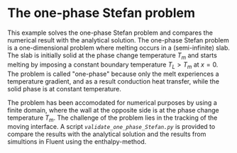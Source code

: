 # The one-phase Stefan problem

This example solves the one-phase Stefan problem and compares the numerical result with the analytical solution.
The one-phase Stefan problem is a one-dimensional problem where melting occurs in a (semi-infinite) slab.
The slab is initially solid at the phase change temperature $T_m$ and starts melting by imposing a constant boundary temperature $T_L > T_m$ at $x = 0$.
The problem is called "one-phase" because only the melt experiences a temperature gradient, and as a result conduction heat transfer,
while the solid phase is at constant temperature.

The problem has been accomodated for numerical purposes by using a finite domain, where the wall at the opposite side is at the phase change temperature $T_m$.
The challenge of the problem lies in the tracking of the moving interface.
A script _`validate_one_phase_Stefan.py`_ is provided to compare the results with the analytical solution and the results from simultions in Fluent using the enthalpy-method.
